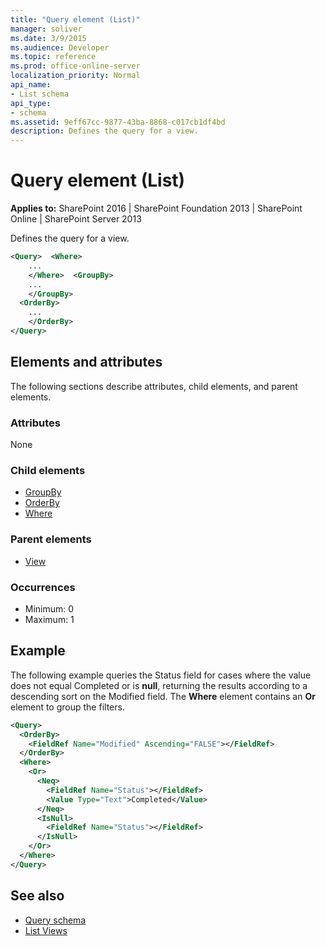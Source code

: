 ```yaml
---
title: "Query element (List)"
manager: soliver
ms.date: 3/9/2015
ms.audience: Developer
ms.topic: reference
ms.prod: office-online-server
localization_priority: Normal
api_name:
- List schema
api_type:
- schema
ms.assetid: 9eff67cc-9877-43ba-8868-c017cb1df4bd
description: Defines the query for a view.
---
```


# Query element (List)

**Applies to:** SharePoint 2016 | SharePoint Foundation 2013 | SharePoint Online | SharePoint Server 2013
  
Defines the query for a view.
  
```XML
<Query>  <Where>
    ...
    </Where>  <GroupBy>
    ...
    </GroupBy>
  <OrderBy>
    ...
    </OrderBy>
</Query>
```

## Elements and attributes

The following sections describe attributes, child elements, and parent elements.

### Attributes

None
   
### Child elements

- [GroupBy](groupby-element-query.md)
- [OrderBy](orderby-element-query.md)
- [Where](where-element-query.md)
   
### Parent elements

- [View](view-element-list.md)
   
### Occurrences

- Minimum: 0
- Maximum: 1 
   
## Example

The following example queries the Status field for cases where the value does not equal Completed or is **null**, returning the results according to a descending sort on the Modified field. The **Where** element contains an **Or** element to group the filters. 
  
```XML
<Query>
  <OrderBy>
    <FieldRef Name="Modified" Ascending="FALSE"></FieldRef>
  </OrderBy>
  <Where>
    <Or>
      <Neq>
        <FieldRef Name="Status"></FieldRef>
        <Value Type="Text">Completed</Value>
      </Neq>
      <IsNull>
        <FieldRef Name="Status"></FieldRef>
      </IsNull>
    </Or>
  </Where>
</Query>
```

## See also

- [Query schema](query-schema.md)
- [List Views](http://msdn.microsoft.com/library/43e6ba7e-eddb-418a-a570-c0815016fc17%28Office.15%29.aspx)

